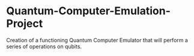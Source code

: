 # Quantum-Computer-Emulation-Project
Creation of a functioning Quantum Computer Emulator that will perform a series of operations on qubits.
